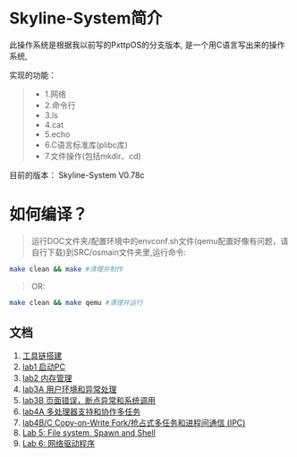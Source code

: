 # Skyline-System简介
此操作系统是根据我以前写的PxttpOS的分支版本, 是一个用C语言写出来的操作系统,

实现的功能：

> + 1.网络
> + 2.命令行
> + 3.ls
> + 4.cat
> + 5.echo
> + 6.C语言标准库(plibc库)
> + 7.文件操作(包括mkdir、cd)

目前的版本：
    Skyline-System V0.78c


# 如何编译？

> 运行DOC文件夹/配置环境中的envconf.sh文件(qemu配置好像有问题，请自行下载)到SRC/osmain文件夹里,运行命令:

```sh
make clean && make #清理并制作
```

> OR:

```sh
make clean && make qemu #清理并运行
```

## 文档

1. [工具链搭建](SRC/osmain/notes/工具链.md)
2. [lab1 启动PC](SRC/osmain/notes/lab1.md)
3. [lab2 内存管理](SRC/osmain/notes/lab2.md)
4. [lab3A 用户环境和异常处理](SRC/osmain/notes/lab3A.md)
5. [lab3B 页面错误，断点异常和系统调用](SRC/osmain/notes/lab3B.md)
6. [lab4A 多处理器支持和协作多任务](SRC/osmain/notes/lab4A.md)
7. [lab4B/C Copy-on-Write Fork/抢占式多任务和进程间通信 (IPC)](SRC/osmain/notes/lab4BC.md)
8. [Lab 5: File system, Spawn and Shell](SRC/osmain/notes/lab5.md)
9. [Lab 6: 网络驱动程序](SRC/osmain/notes/lab6.md)
